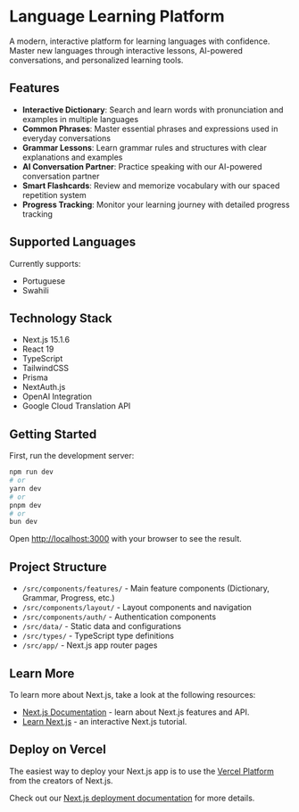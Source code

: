 # Language Learning Platform

A modern, interactive platform for learning languages with confidence. Master new languages through interactive lessons, AI-powered conversations, and personalized learning tools.

## Features

- **Interactive Dictionary**: Search and learn words with pronunciation and examples in multiple languages
- **Common Phrases**: Master essential phrases and expressions used in everyday conversations
- **Grammar Lessons**: Learn grammar rules and structures with clear explanations and examples
- **AI Conversation Partner**: Practice speaking with our AI-powered conversation partner
- **Smart Flashcards**: Review and memorize vocabulary with our spaced repetition system
- **Progress Tracking**: Monitor your learning journey with detailed progress tracking

## Supported Languages

Currently supports:
- Portuguese
- Swahili

## Technology Stack

- Next.js 15.1.6
- React 19
- TypeScript
- TailwindCSS
- Prisma
- NextAuth.js
- OpenAI Integration
- Google Cloud Translation API

## Getting Started

First, run the development server:

```bash
npm run dev
# or
yarn dev
# or
pnpm dev
# or
bun dev
```

Open [http://localhost:3000](http://localhost:3000) with your browser to see the result.

## Project Structure

- `/src/components/features/` - Main feature components (Dictionary, Grammar, Progress, etc.)
- `/src/components/layout/` - Layout components and navigation
- `/src/components/auth/` - Authentication components
- `/src/data/` - Static data and configurations
- `/src/types/` - TypeScript type definitions
- `/src/app/` - Next.js app router pages

## Learn More

To learn more about Next.js, take a look at the following resources:

- [Next.js Documentation](https://nextjs.org/docs) - learn about Next.js features and API.
- [Learn Next.js](https://nextjs.org/learn) - an interactive Next.js tutorial.

## Deploy on Vercel

The easiest way to deploy your Next.js app is to use the [Vercel Platform](https://vercel.com/new?utm_medium=default-template&filter=next.js&utm_source=create-next-app&utm_campaign=create-next-app-readme) from the creators of Next.js.

Check out our [Next.js deployment documentation](https://nextjs.org/docs/app/building-your-application/deploying) for more details.
